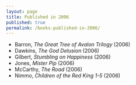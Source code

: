 ```yaml
---
layout: page
title: Published in 2006
published: true
permalink: /books-published-in-2006/
---
```


* Barron, _The Great Tree of Avalon Trilogy_ (2006) 
* Dawkins, _The God Delusion_ (2006) 
* Gilbert, _Stumbling on Happiness_ (2006) 
* Jones, _Mister Pip_ (2006) 
* McCarthy, _The Road_ (2006) 
* Nimmo, _Children of the Red King 1-5_ (2006) 
